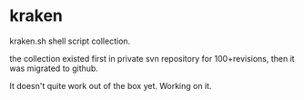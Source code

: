 kraken
======

kraken.sh shell script collection.

the collection existed first in private svn repository for 100+revisions, then it was migrated to github.

It doesn't quite work out of the box yet. Working on it.
